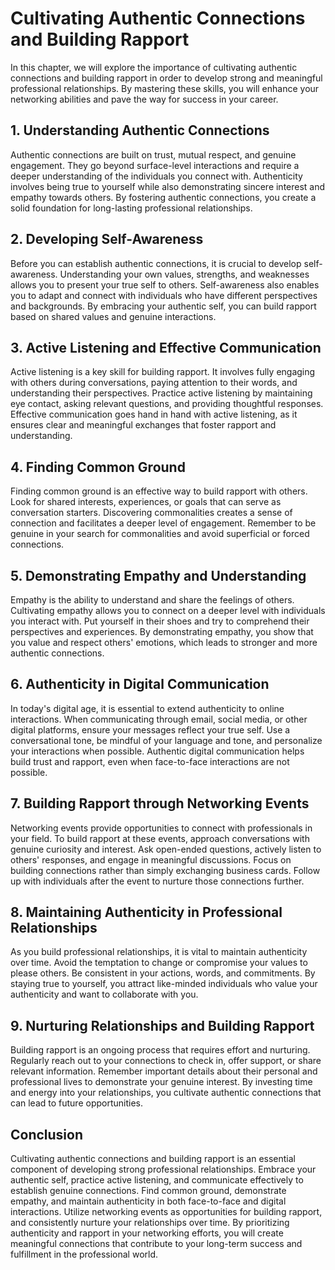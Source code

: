 # Cultivating Authentic Connections and Building Rapport

In this chapter, we will explore the importance of cultivating authentic connections and building rapport in order to develop strong and meaningful professional relationships. By mastering these skills, you will enhance your networking abilities and pave the way for success in your career.

## 1\. Understanding Authentic Connections

Authentic connections are built on trust, mutual respect, and genuine engagement. They go beyond surface-level interactions and require a deeper understanding of the individuals you connect with. Authenticity involves being true to yourself while also demonstrating sincere interest and empathy towards others. By fostering authentic connections, you create a solid foundation for long-lasting professional relationships.

## 2\. Developing Self-Awareness

Before you can establish authentic connections, it is crucial to develop self-awareness. Understanding your own values, strengths, and weaknesses allows you to present your true self to others. Self-awareness also enables you to adapt and connect with individuals who have different perspectives and backgrounds. By embracing your authentic self, you can build rapport based on shared values and genuine interactions.

## 3\. Active Listening and Effective Communication

Active listening is a key skill for building rapport. It involves fully engaging with others during conversations, paying attention to their words, and understanding their perspectives. Practice active listening by maintaining eye contact, asking relevant questions, and providing thoughtful responses. Effective communication goes hand in hand with active listening, as it ensures clear and meaningful exchanges that foster rapport and understanding.

## 4\. Finding Common Ground

Finding common ground is an effective way to build rapport with others. Look for shared interests, experiences, or goals that can serve as conversation starters. Discovering commonalities creates a sense of connection and facilitates a deeper level of engagement. Remember to be genuine in your search for commonalities and avoid superficial or forced connections.

## 5\. Demonstrating Empathy and Understanding

Empathy is the ability to understand and share the feelings of others. Cultivating empathy allows you to connect on a deeper level with individuals you interact with. Put yourself in their shoes and try to comprehend their perspectives and experiences. By demonstrating empathy, you show that you value and respect others' emotions, which leads to stronger and more authentic connections.

## 6\. Authenticity in Digital Communication

In today's digital age, it is essential to extend authenticity to online interactions. When communicating through email, social media, or other digital platforms, ensure your messages reflect your true self. Use a conversational tone, be mindful of your language and tone, and personalize your interactions when possible. Authentic digital communication helps build trust and rapport, even when face-to-face interactions are not possible.

## 7\. Building Rapport through Networking Events

Networking events provide opportunities to connect with professionals in your field. To build rapport at these events, approach conversations with genuine curiosity and interest. Ask open-ended questions, actively listen to others' responses, and engage in meaningful discussions. Focus on building connections rather than simply exchanging business cards. Follow up with individuals after the event to nurture those connections further.

## 8\. Maintaining Authenticity in Professional Relationships

As you build professional relationships, it is vital to maintain authenticity over time. Avoid the temptation to change or compromise your values to please others. Be consistent in your actions, words, and commitments. By staying true to yourself, you attract like-minded individuals who value your authenticity and want to collaborate with you.

## 9\. Nurturing Relationships and Building Rapport

Building rapport is an ongoing process that requires effort and nurturing. Regularly reach out to your connections to check in, offer support, or share relevant information. Remember important details about their personal and professional lives to demonstrate your genuine interest. By investing time and energy into your relationships, you cultivate authentic connections that can lead to future opportunities.

## Conclusion

Cultivating authentic connections and building rapport is an essential component of developing strong professional relationships. Embrace your authentic self, practice active listening, and communicate effectively to establish genuine connections. Find common ground, demonstrate empathy, and maintain authenticity in both face-to-face and digital interactions. Utilize networking events as opportunities for building rapport, and consistently nurture your relationships over time. By prioritizing authenticity and rapport in your networking efforts, you will create meaningful connections that contribute to your long-term success and fulfillment in the professional world.
